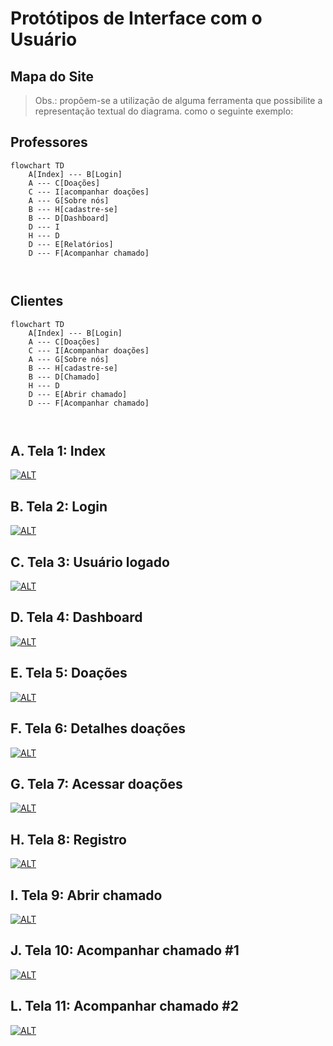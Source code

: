 # Protótipos de Interface com o Usuário

## Mapa do Site

> Obs.: propõem-se a utilização de alguma ferramenta que possibilite a representação textual do diagrama. como o seguinte exemplo:

## Professores
```mermaid
flowchart TD
    A[Index] --- B[Login]
    A --- C[Doações]
    C --- I[acompanhar doações]
    A --- G[Sobre nós]
    B --- H[cadastre-se]
    B --- D[Dashboard]
    D --- I
    H --- D
    D --- E[Relatórios]
    D --- F[Acompanhar chamado]
    
    
```

## Clientes
```mermaid
flowchart TD
    A[Index] --- B[Login]
    A --- C[Doações]
    C --- I[Acompanhar doações]
    A --- G[Sobre nós]
    B --- H[cadastre-se]
    B --- D[Chamado]
    H --- D
    D --- E[Abrir chamado]
    D --- F[Acompanhar chamado]
    
    
```

## A. Tela 1: Index

[![ALT](images/index.png)](https://www.figma.com/file/aEY53HRlxwqbJGecbzNinL/Gambiarra---Baixa-Fidelidade?type=design&node-id=4-2&mode=design&t=Od4uBLX6HB5yZWbs-0)

## B. Tela 2: Login

[![ALT](images/login.png)](https://www.figma.com/file/aEY53HRlxwqbJGecbzNinL/Gambiarra---Baixa-Fidelidade?type=design&node-id=4-2&mode=design&t=Od4uBLX6HB5yZWbs-0)

## C. Tela 3: Usuário logado

[![ALT](images/usuario-logado.png)](https://www.figma.com/file/aEY53HRlxwqbJGecbzNinL/Gambiarra---Baixa-Fidelidade?type=design&node-id=4-2&mode=design&t=Od4uBLX6HB5yZWbs-0)

## D. Tela 4: Dashboard

[![ALT](images/dashboard.png)](https://www.figma.com/file/aEY53HRlxwqbJGecbzNinL/Gambiarra---Baixa-Fidelidade?type=design&node-id=4-2&mode=design&t=Od4uBLX6HB5yZWbs-0)

## E. Tela 5: Doações

[![ALT](images/doacoes.png)](https://www.figma.com/file/aEY53HRlxwqbJGecbzNinL/Gambiarra---Baixa-Fidelidade?type=design&node-id=4-2&mode=design&t=Od4uBLX6HB5yZWbs-0)

## F. Tela 6: Detalhes doações

[![ALT](images/detalhes-doacoes.png)](https://www.figma.com/file/aEY53HRlxwqbJGecbzNinL/Gambiarra---Baixa-Fidelidade?type=design&node-id=4-2&mode=design&t=Od4uBLX6HB5yZWbs-0)

## G. Tela 7: Acessar doações

[![ALT](images/acessar-doacoes.png)](https://www.figma.com/file/aEY53HRlxwqbJGecbzNinL/Gambiarra---Baixa-Fidelidade?type=design&node-id=4-2&mode=design&t=Od4uBLX6HB5yZWbs-0)

## H. Tela 8: Registro

[![ALT](images/registro.png)](https://www.figma.com/file/aEY53HRlxwqbJGecbzNinL/Gambiarra---Baixa-Fidelidade?type=design&node-id=4-2&mode=design&t=Od4uBLX6HB5yZWbs-0)

## I. Tela 9: Abrir chamado

[![ALT](images/abrir-chamado.png)](https://www.figma.com/file/aEY53HRlxwqbJGecbzNinL/Gambiarra---Baixa-Fidelidade?type=design&node-id=4-2&mode=design&t=Od4uBLX6HB5yZWbs-0)

## J. Tela 10: Acompanhar chamado #1

[![ALT](images/acompanhar-chamado-1.png)](https://www.figma.com/file/aEY53HRlxwqbJGecbzNinL/Gambiarra---Baixa-Fidelidade?type=design&node-id=4-2&mode=design&t=Od4uBLX6HB5yZWbs-0)

## L. Tela 11: Acompanhar chamado #2

[![ALT](images/acompanhar-chamado-2.png)](https://www.figma.com/file/aEY53HRlxwqbJGecbzNinL/Gambiarra---Baixa-Fidelidade?type=design&node-id=4-2&mode=design&t=Od4uBLX6HB5yZWbs-0)

